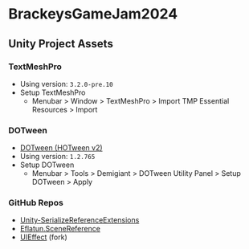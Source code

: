 # BrackeysGameJam2024

## Unity Project Assets

### TextMeshPro

  * Using version: `3.2.0-pre.10`
  * Setup TextMeshPro
    * Menubar > Window > TextMeshPro > Import TMP Essential Resources > Import

### DOTween

  * [DOTween (HOTween v2)](https://assetstore.unity.com/packages/tools/animation/dotween-hotween-v2-27676)
  * Using version: `1.2.765`
  * Setup DOTween
    * Menubar > Tools > Demigiant > DOTween Utility Panel > Setup DOTween > Apply

### GitHub Repos

  * [Unity-SerializeReferenceExtensions](https://github.com/mackysoft/Unity-SerializeReferenceExtensions)
  * [Eflatun.SceneReference](https://github.com/starikcetin/Eflatun.SceneReference)
  * [UIEffect](https://github.com/redseiko/UIEffect) (fork)